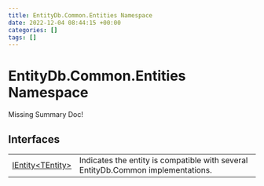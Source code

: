 ```yaml
---
title: EntityDb.Common.Entities Namespace
date: 2022-12-04 08:44:15 +00:00
categories: []
tags: []
---
```


# EntityDb.Common.Entities Namespace
Missing Summary Doc!
## Interfaces
<table><tr><td><a href='dotnet-entitydb-common-entities-ientity`1'>IEntity&lt;TEntity&gt;</a></td><td>
Indicates the entity is compatible with several EntityDb.Common implementations.
</td></tr></table>
